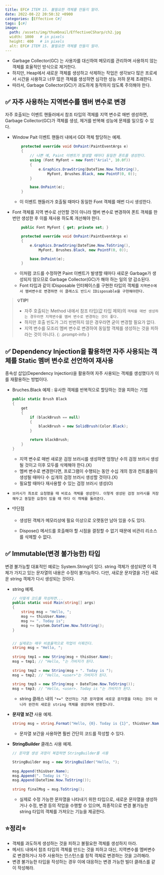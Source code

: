 ```yaml
---
title: EFC# ITEM 15. 불필요한 객체를 만들지 말라.
date: 2022-08-22 20:50:32 +0900
categories: [Effective C#]
tags: [c#]
image:
  path: /assets/img/thumbnail/EffectiveCSharp/ch2.jpg
  width: 1000   # in pixels
  height: 400   # in pixels
  alt: EFC# ITEM 15. 불필요한 객체를 만들지 말라.
---
```



- Garbage Collector(GC) 는 사용자를 대신하여 메모리를 관리하며 사용하지 않는 객체를 효율적인 방식으로 제거한다.
- 하지만, Heap에서 새로운 객체를 생성하고 삭제하는 작업은 생각보다 많은 프로세서 시간을 사용하고 너무 많은 객체를 생성하면 심각한 성능 저하 문제 초래한다.
- 따라서, Garbage Collector(GC)가 과도하게 동작하지 않도록 주의해야 한다.



## ✅ 자주 사용하는 지역변수를 멤버 변수로 변경

자주 호출되는 이벤트 핸들러에서 참조 타입의 객체를 지역 변수로 매번 생성하면, Garbage Collector(GC)가 객체를 생성, 제거를 반복해 성능에 문제를 일으킬 수 있다.

- Window Pait 이벤트 핸들러 내에서 GDI 객체 할당하는 예제.

    ```csharp
        protected override void OnPaint(PaintEventArgs e)
        {
            // 나쁜 예, Paint 이벤트가 발생할 때마다 동일한 폰트를 생성한다.
            using (Font MyFont = new Font("Arial", 10.0f))
            {
                e.Graphics.DrawString(DateTime.Now.ToString(),
                    MyFont, Brushes.Black, new PointF(0, 0));
            }
    
            base.OnPaint(e);
        }
    ```
    - 이 이벤트 핸들러가 호출될 때마다 동일한 Font 객체를 매번 다시 생성한다.

- Font 객체를 지역 변수로 선언할 것이 아니라 멤버 변수로 변경하여 폰트 객체를 한번만 생성한 후 이를 재사용 하도록 개선해야 한다.

    ```csharp
        public Font MyFont { get; private set; }
    
        protected override void OnPaint(PaintEventArgs e)
        {
            e.Graphics.DrawString(DateTime.Now.ToString(),
                MyFont, Brushes.Black, new PointF(0, 0));
    
            base.OnPaint(e);
        }
    ```

    - 이처럼 코드를 수정하면 Paint 이벤트가 발생할 때마다 새로운 Garbage가 생성되지 않으므로 Garbage Collector(GC)가 해야 하는 일의 양 감소된다.
    - Font 타입과 같이 IDisposable 인터페이스를 구현한 타입의 객체를 `지역변수에서 멤버변수로 변경하면 이 클래스도 반드시 IDisposable을 구현해야한다.` 

> **💡TIP!**
>
> - 자주 호출되는 Method 내에서 참조 타입(값 타입 제외)의 `객체를 매번 생성하는 경우라면 지역변수를 멤버 변수로 변경하는 것이 좋다.`
> - 하지만 호출 빈도가 그리 빈번하지 않은 경우라면 굳이 변경할 필요가 없다.
> - 지역 변수를 모조리 멤버 변수로 변경하여 동일할 객체를 생성하는 것을 피하라는 것이 아니다.
{: .prompt-info }

## ✅ Dependency Injection을 활용하면 자주 사용되는 객체를 Static 멤버 변수로 선언하여 재사용

종속성 삽입(Dependency Injection)을 활용하여 자주 사용되는 객체를 생성했다가 이를 재활용하는 방법이다.

- Bruches.Black 예제 : 유사한 객체를 반복적으로 할당하는 것을 피하는 기법

  ```csharp
  public static Brush Black
  {
      get
      {
          if (blackBrush == null)
          {
              blackBrush = new SolidBrush(Color.Black);
          }
  
          return blackBrush;
      }
  }
  ```

  - 지역 변수로 매번 새로운 검정 브러시를 생성하면 엄청난 수의 검정 브러시 생성될 것이고 이후 모두를 삭제해야 한다.(X)
  - 멤버 변수로 변경한다면, 프로그램이 수행되는 동안 수십 개의 창과 컨트롤들이 생성될 때마다 수 십개의 검정 브러시 생성할 것이다.(X)
  - 필요할 때마다 재사용할 수 있는 검정 브러시 생성(O)

- `브러시가 최초로 요청했을 때 비로소 객체를 생성한다. 이렇게 생성된 검정 브러시를 저장해두고 동일한 요청이 있을 때 마다 이 객체를 돌려준다.`

- 👎단점

  - 생성된 객체가 메모리상에 필요 이상으로 오랫동안 남아 있을 수도 있다.

  - Dispose() 메서드를 호출해야 할 시점을 결정할 수 없기 때문에 비관리 리소스를 삭제할 수 없다.

    

## ✅ Immutable(변경 불가능한) 타입

변경 불가능할 대표적인 예로는 System.String이 있다. string 객체가 생성되면 이 객체가 가지고 있는 문자열의 내용은 수정이 불가능하다. 다만, 새로운 문자열을 가진 새로운 string 객체가 다시 생성되는 것이다.

- string 예제.

  ```csharp
  // 이렇게 코드를 작성하면...
  public static void Main(string[] args)
  {
      string msg = "Hello, ";
      msg += thisUser.Name;
      msg += ". Today is";
      msg += System.DateTime.Now.ToString();
  }
  
  
  // 실제로는 매우 비효율적으로 작업이 이뤄진다.
  string msg = "Hello, ";
    
  string tmp1 = new String(msg + thisUser.Name);
  msg = tmp1; // "Hello, "는 가비지가 된다.
    
  string tmp2 = new String(msg + ". Today is ");
  msg = tmp2; // "Hello, <user>"는 가비지가 된다.
    
  string tmp3 = new STring(msg + DateTime.Now.ToString());
  msg = tmp3; // "Hello, <user>. Today is "는 가비지가 된다.
  ```

  - string 클래스 내의 `"+=" 연산자는 기존 문자열에 새로운 문자열을 더하는 것이 아니라 완전히 새로운 string 객체를 생성하여 반환합니다.`

- **문자열 보간** 사용 예제.

  ```csharp
  string msg = string.Format("Hello, {0}. Today is {1}", thisUser.Name, DateTime.Now.ToString());
  ```

  - 문자열 보간을 사용하면 훨씬 간단히 코드를 작성할 수 있다.

- **StringBuilder** 클래스 사용 예제.

  ```csharp
  // 문자열 생성 과정이 복잡하면 StringBuilder를 사용
  
  StringBuilder msg = new StringBuilder("Hello, ");
    
  msg.Append(thisUser.Name);
  msg.Append(". Today is ");
  msg.Append(DateTime.Now.ToString());
    
  string finalMsg = msg.ToString(); 
  ```

  - 실제로 수정 가능한 문자열을 나타내기 위한 타입으로, 새로운 문자열을 생성하거나 수정, 변경 등의 작업을 수행할 수 있으며, 최종적으로 변경 불가능한 string 타입의 객체를 가져오는 기능을 제공한다.



## ⭐정리⭐

- 객체를 과도하게 생성하는 것을 피하고 불필요한 객체를 생성하지 마라.
- 메서드 내에서 참조 타입의 객체를 만드는 것을 피하고 대신, 지역변수를 멤버변수로 변경하거나 자주 사용하는 인스턴스를 정적 객체로 변경하는 것을 고려해라.
- 변경 불가능한 타입을 작성하는 경우 이에 대응하는 변경 가능한 빌더 클래스를 같이 작성해라.
